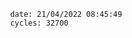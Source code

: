

                date: 21/04/2022 08:45:49
                cycles: 32700

                         